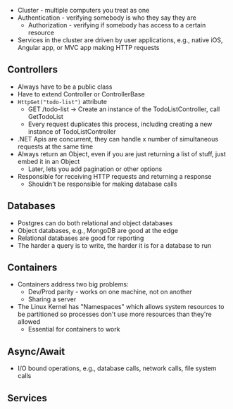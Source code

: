 - Cluster - multiple computers you treat as one
- Authentication - verifying somebody is who they say they are
	- Authorization - verifying if somebody has access to a certain resource
- Services in the cluster are driven by user applications, e.g., native iOS, Angular app, or MVC app making HTTP requests

## Controllers
- Always have to be a public class
- Have to extend Controller or ControllerBase
- `HttpGet("todo-list")` attribute
	- GET /todo-list -> Create an instance of the TodoListController, call GetTodoList
	- Every request duplicates this process, including creating a new instance of TodoListController
- .NET Apis are concurrent, they can handle x number of simultaneous requests at the same time
- Always return an Object, even if you are just returning a list of stuff, just embed it in an Object
	- Later, lets you add pagination or other options
- Responsible for receiving HTTP requests and returning a response
	- Shouldn't be responsible for making database calls

## Databases
- Postgres can do both relational and object databases
- Object databases, e.g., MongoDB are good at the edge
- Relational databases are good for reporting
- The harder a query is to write, the harder it is for a database to run

## Containers
- Containers address two big problems:
	- Dev/Prod parity - works on one machine, not on another
	- Sharing a server
- The Linux Kernel has "Namespaces" which allows system resources to be partitioned so processes don't use more resources than they're allowed
	- Essential for containers to work

## Async/Await
- I/O bound operations, e.g., database calls, network calls, file system calls

## Services
